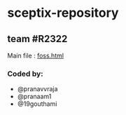 # sceptix-repository
## team #R2322  

Main file : [foss.html](https://pranavvraja.github.io/sceptix-repository/foss.html)   

### Coded by:  
* @pranavvraja  
* @pranaam1   
* @19gouthami  
